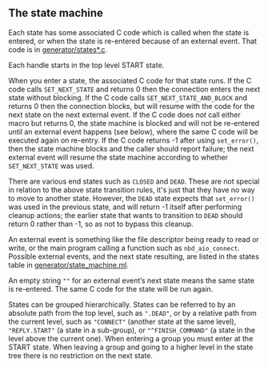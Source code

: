 ## The state machine

Each state has some associated C code which is called when the state
is entered, or when the state is re-entered because of an external
event.  That code is in [generator/states*.c](states.c).

Each handle starts in the top level START state.

When you enter a state, the associated C code for that state runs.  If
the C code calls `SET_NEXT_STATE` and returns 0 then the connection
enters the next state without blocking.  If the C code calls
`SET_NEXT_STATE_AND_BLOCK` and returns 0 then the connection blocks,
but will resume with the code for the next state on the next external
event.  If the C code does *not* call either macro but returns 0, the
state machine is blocked and will not be re-entered until an external
event happens (see below), where the same C code will be executed
again on re-entry.  If the C code returns -1 after using
`set_error()`, then the state machine blocks and the caller should
report failure; the next external event will resume the state machine
according to whether `SET_NEXT_STATE` was used.

There are various end states such as `CLOSED` and `DEAD`.  These are
not special in relation to the above state transition rules, it's just
that they have no way to move to another state.  However, the `DEAD`
state expects that `set_error()` was used in the previous state, and
will return -1 itself after performing cleanup actions; the earlier
state that wants to transition to `DEAD` should return 0 rather than
-1, so as not to bypass this cleanup.

An external event is something like the file descriptor being ready to
read or write, or the main program calling a function such as
`nbd_aio_connect`.  Possible external events, and the next state
resulting, are listed in the states table in
[generator/state_machine.ml](state_machine.ml).

An empty string `""` for an external event’s next state means the same
state is re-entered.  The same C code for the state will be run again.

States can be grouped hierarchically.  States can be referred to by an
absolute path from the top level, such as `".DEAD"`, or by a relative
path from the current level, such as `"CONNECT"` (another state at the
same level), `"REPLY.START"` (a state in a sub-group), or
`"^FINISH_COMMAND"` (a state in the level above the current one).
When entering a group you must enter at the START state.  When leaving
a group and going to a higher level in the state tree there is no
restriction on the next state.
